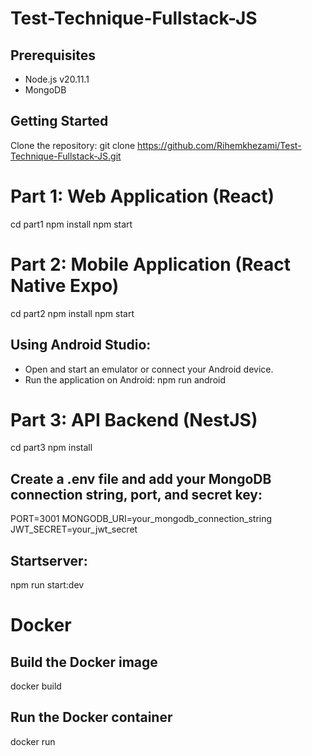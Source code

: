 # Test-Technique-Fullstack-JS

## Prerequisites
- Node.js v20.11.1
- MongoDB
## Getting Started
Clone the repository:
git clone https://github.com/Rihemkhezami/Test-Technique-Fullstack-JS.git
# Part 1: Web Application (React)
cd part1
npm install
npm start
# Part 2: Mobile Application (React Native Expo)
cd part2
npm install
npm start
## Using Android Studio:
- Open and start an emulator or connect your Android device.
- Run the application on Android:
npm run android
# Part 3: API Backend (NestJS)
cd part3
npm install
## Create a .env file and add your MongoDB connection string, port, and secret key:
PORT=3001
MONGODB_URI=your_mongodb_connection_string
JWT_SECRET=your_jwt_secret
## Startserver:
npm run start:dev
# Docker
## Build the Docker image
docker build
## Run the Docker container
docker run

